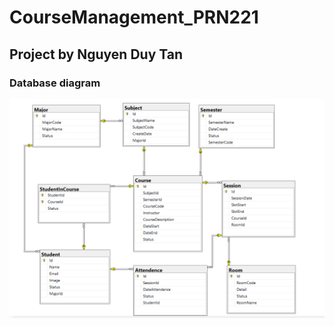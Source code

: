 # CourseManagement_PRN221

## Project by Nguyen Duy Tan

### Database diagram
![Dbdiagram](https://github.com/tannguyen2203/CourseManagement_PRN221/blob/main/docs/dbimage.png)

